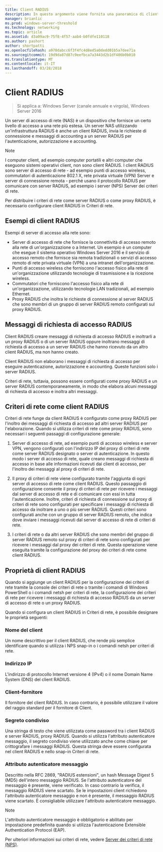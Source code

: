 ```yaml
---
title: Client RADIUS
description: In questo argomento viene fornita una panoramica di client RADIUS per Server dei criteri di rete in Windows Server 2016.
manager: brianlic
ms.prod: windows-server-threshold
ms.technology: networking
ms.topic: article
ms.assetid: d3a09ac9-75f8-4f57-aab4-b0fdfe110118
ms.author: pashort
author: shortpatti
ms.openlocfilehash: a970dabcc6f3f4fc4d8ed5a0dedd01b5a7dee71a
ms.sourcegitcommit: 19d9da87d87c9eefbca7a3443d2b1df486b0b010
ms.translationtype: MT
ms.contentlocale: it-IT
ms.lasthandoff: 03/28/2018
---
```

# <a name="radius-clients"></a>Client RADIUS

>Si applica a: Windows Server (canale annuale e virgola), Windows Server 2016

Un server di accesso di rete \(NAS\) è un dispositivo che fornisce un certo livello di accesso a una rete più estesa. Un server NAS utilizzando un'infrastruttura RADIUS è anche un client RADIUS, invia le richieste di connessione e messaggi di accounting a un server RADIUS per l'autenticazione, autorizzazione e accounting.

>[!NOTE]
>I computer client, ad esempio computer portatili e altri computer che eseguono sistemi operativi client, non sono client RADIUS. I client RADIUS sono server di accesso di rete - ad esempio punti di accesso wireless, commutatori di autenticazione 802.1 X, rete privata virtuale \(VPN\) Server e server di connessione remota - perché usano il protocollo RADIUS per comunicare con server RADIUS, ad esempio i server \(NPS\) Server dei criteri di rete.

Per distribuire i criteri di rete come server RADIUS o come proxy RADIUS, è necessario configurare client RADIUS in Criteri di rete.

## <a name="radius-client-examples"></a>Esempi di client RADIUS

Esempi di server di accesso alla rete sono:

- Server di accesso di rete che fornisce la connettività di accesso remoto alla rete di un'organizzazione o a Internet. Un esempio è un computer che esegue il sistema operativo Windows Server 2016 e il servizio di accesso remoto che fornisce sia remota tradizionali o servizi di accesso remoto di rete privata virtuale (VPN) a una intranet dell'organizzazione.
- Punti di accesso wireless che forniscono l'accesso fisico alla rete di un'organizzazione utilizzando tecnologie di trasmissione e la ricezione wireless.
- Commutatori che forniscono l'accesso fisico alla rete di un'organizzazione, utilizzando tecnologie LAN tradizionali, ad esempio Ethernet.
- Proxy RADIUS che inoltra le richieste di connessione al server RADIUS che sono membri di un gruppo di server RADIUS remoto configurati sul proxy RADIUS.

## <a name="radius-access-request-messages"></a>Messaggi di richiesta di accesso RADIUS

Client RADIUS creare messaggi di richiesta di accesso RADIUS e inoltrarli a un proxy RADIUS o di un server RADIUS oppure inoltrano messaggi di richiesta di accesso a un server RADIUS che hanno ricevuto da un altro client RADIUS, ma non hanno creato.

Client RADIUS non elaborano i messaggi di richiesta di accesso per eseguire autenticazione, autorizzazione e accounting. Queste funzioni solo i server RADIUS.

Criteri di rete, tuttavia, possono essere configurati come proxy RADIUS e un server RADIUS contemporaneamente, in modo che elabora alcuni messaggi di richiesta di accesso e inoltra altri messaggi.

## <a name="nps-as-a-radius-client"></a>Criteri di rete come client RADIUS

Criteri di rete funge da client RADIUS è configurato come proxy RADIUS per l'inoltro dei messaggi di richiesta di accesso ad altri server RADIUS per l'elaborazione. Quando si utilizza criteri di rete come proxy RADIUS, sono necessari i seguenti passaggi di configurazione generale:

1. Server di accesso di rete, ad esempio punti di accesso wireless e server VPN, vengono configurati con l'indirizzo IP del proxy di criteri di rete come server RADIUS designato o server di autenticazione. In questo modo i server di accesso di rete, quale creano messaggi di richiesta di accesso in base alle informazioni ricevuti dai client di accesso, per l'inoltro dei messaggi al proxy di criteri di rete.

2. Il proxy di criteri di rete viene configurato tramite l'aggiunta di ogni server di accesso di rete come client RADIUS. Questo passaggio di configurazione consente il proxy di criteri di rete per ricevere i messaggi dal server di accesso di rete e di comunicare con essi in tutta l'autenticazione. Inoltre, criteri di richiesta di connessione sul proxy di criteri di rete sono configurati per specificare i messaggi di richiesta di accesso da inoltrare a uno o più server RADIUS. Questi criteri sono configurati anche con un gruppo di server RADIUS remoto, che indica dove inviare i messaggi ricevuti dal server di accesso di rete di criteri di rete.

3. I criteri di rete o da altri server RADIUS che sono membri del gruppo di server RADIUS remoto sul proxy di criteri di rete sono configurati per ricevere i messaggi dal proxy dei criteri di rete. Questa operazione viene eseguita tramite la configurazione del proxy dei criteri di rete come client RADIUS.

## <a name="radius-client-properties"></a>Proprietà di client RADIUS

Quando si aggiunge un client RADIUS per la configurazione dei criteri di rete tramite la console dei criteri di rete o tramite i comandi di Windows PowerShell o i comandi netsh per criteri di rete, la configurazione dei criteri di rete per ricevere i messaggi di richiesta di accesso RADIUS da un server di accesso di rete o un proxy RADIUS.

Quando si configura un client RADIUS in Criteri di rete, è possibile designare le proprietà seguenti:

### <a name="client-name"></a>Nome del client

 Un nome descrittivo per il client RADIUS, che rende più semplice identificare quando si utilizza i NPS snap-in o i comandi netsh per criteri di rete.

### <a name="ip-address"></a>Indirizzo IP

L'indirizzo di protocollo Internet versione 4 \(IPv4\) o il nome Domain Name System \(DNS\) del client RADIUS.

### <a name="client-vendor"></a>Client-fornitore

Il fornitore del client RADIUS. In caso contrario, è possibile utilizzare il valore del raggio standard per il fornitore di Client.

### <a name="shared-secret"></a>Segreto condiviso

Una stringa di testo che viene utilizzata come password tra i client RADIUS e server RADIUS, proxy RADIUS. Quando si utilizza l'attributo autenticatore messaggio, il segreto condiviso viene utilizzato anche come chiave per crittografare i messaggi RADIUS. Questa stringa deve essere configurata nel client RADIUS e nello snap-in Criteri di rete.

### <a name="message-authenticator-attribute"></a>Attributo autenticatore messaggio

Descritto nella RFC 2869, "RADIUS estensioni", un hash Message Digest 5 \(MD5\) dell'intero messaggio RADIUS. Se l'attributo autenticatore del messaggio è presente, viene verificato. In caso contrario la verifica, il messaggio RADIUS viene scartato. Se le impostazioni client richiedono l'attributo autenticatore messaggio e non è presente, il messaggio RADIUS viene scartato. È consigliabile utilizzare l'attributo autenticatore messaggio.

>[!NOTE]
>L'attributo autenticatore messaggio è obbligatorio e abilitato per impostazione predefinita quando si utilizza l'autenticazione Extensible Authentication Protocol \(EAP\). 

Per ulteriori informazioni sui criteri di rete, vedere [Server dei criteri di rete (NPS)](nps-top.md).

